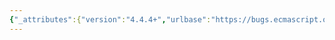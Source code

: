 ```yaml
---
{"_attributes":{"version":"4.4.4+","urlbase":"https://bugs.ecmascript.org/","maintainer":"dherman@mozilla.com"},"bug":{"bug_id":1841,"creation_ts":"2013-08-27 11:40:00 -0700","short_desc":"22.2.3.*: non-bold \"this\"","delta_ts":"2013-11-10 19:12:43 -0800","product":"Draft for 6th Edition","component":"editorial issue","version":"Rev 19: September 27, 2013 Draft","rep_platform":"All","op_sys":"All","bug_status":"VERIFIED","resolution":"FIXED","priority":"Normal","bug_severity":"minor","everconfirmed":true,"reporter":{"uid":"jmdyck","name":"Michael Dyck"},"assigned_to":{"uid":"allen","name":"Allen Wirfs-Brock"},"long_desc":[{"commentid":5249,"comment_count":0,"who":{"uid":"jmdyck","name":"Michael Dyck"},"bug_when":"2013-08-27 11:40:33 -0700","thetext":"In 15.13.6.3.{11,12,14-19,22-27},\npara 1 refers to \"the this value\", where \"this\" is in a normal weight font.\n\nChange \"this\" to a bold font.\n(As in Bug 1692.)"},{"commentid":5346,"comment_count":1,"who":{"uid":"allen","name":"Allen Wirfs-Brock"},"bug_when":"2013-09-09 18:04:25 -0700","thetext":"fixed in rev19 editor's draft"},{"commentid":5546,"comment_count":2,"who":{"uid":"allen","name":"Allen Wirfs-Brock"},"bug_when":"2013-09-27 14:47:29 -0700","thetext":"fixed in rev19"},{"commentid":5623,"comment_count":3,"who":{"uid":"jmdyck","name":"Michael Dyck"},"bug_when":"2013-09-28 14:28:31 -0700","thetext":"You missed the one in 22.2.3.26 (%TypedArray%.prototype.sort) / para 2."},{"commentid":6479,"comment_count":4,"who":{"uid":"allen","name":"Allen Wirfs-Brock"},"bug_when":"2013-11-06 17:28:59 -0800","thetext":"fixed in rev21 editor's draft"},{"commentid":6536,"comment_count":5,"who":{"uid":"allen","name":"Allen Wirfs-Brock"},"bug_when":"2013-11-08 13:09:00 -0800","thetext":"fixed in rev21 draft"}]}}
---
```

